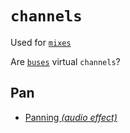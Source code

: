 # `channels`

Used for [`mixes`](../mixes)

Are [`buses`](../buses) virtual `channels`?


## Pan

  - [Panning _(audio effect)_](https://en.wikipedia.org/wiki/Panning_(audio))

